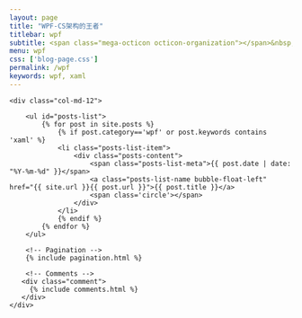 ```yaml
---
layout: page
title: "WPF-CS架构的王者"
titlebar: wpf
subtitle: <span class="mega-octicon octicon-organization"></span>&nbsp;&nbsp; "WPF-MVVM框架的首创"
menu: wpf
css: ['blog-page.css']
permalink: /wpf
keywords: wpf, xaml
---
```


<div class="row">

    <div class="col-md-12">

        <ul id="posts-list">
            {% for post in site.posts %}
                {% if post.category=='wpf' or post.keywords contains 'xaml' %}
                <li class="posts-list-item">
                    <div class="posts-content">
                        <span class="posts-list-meta">{{ post.date | date: "%Y-%m-%d" }}</span>
                        <a class="posts-list-name bubble-float-left" href="{{ site.url }}{{ post.url }}">{{ post.title }}</a>
                        <span class='circle'></span>
                    </div>
                </li>
                {% endif %}
            {% endfor %}
        </ul> 

        <!-- Pagination -->
        {% include pagination.html %}

        <!-- Comments -->
       <div class="comment">
         {% include comments.html %}
       </div>
    </div>

</div>
<script>
    $(document).ready(function(){

        // Enable bootstrap tooltip
        $("body").tooltip({ selector: '[data-toggle=tooltip]' });

    });
</script>